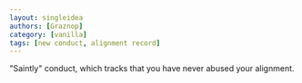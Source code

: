 ```yaml
---
layout: singleidea
authors: [Graznop]
category: [vanilla]
tags: [new conduct, alignment record]
---
```

"Saintly" conduct, which tracks that you have never abused your alignment.
